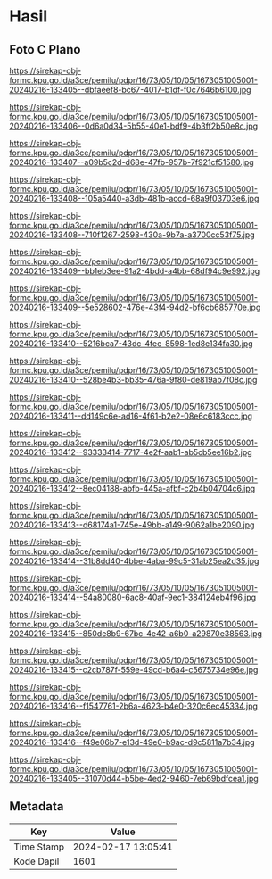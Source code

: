 # Hasil

## Foto C Plano

https://sirekap-obj-formc.kpu.go.id/a3ce/pemilu/pdpr/16/73/05/10/05/1673051005001-20240216-133405--dbfaeef8-bc67-4017-b1df-f0c7646b6100.jpg

https://sirekap-obj-formc.kpu.go.id/a3ce/pemilu/pdpr/16/73/05/10/05/1673051005001-20240216-133406--0d6a0d34-5b55-40e1-bdf9-4b3ff2b50e8c.jpg

https://sirekap-obj-formc.kpu.go.id/a3ce/pemilu/pdpr/16/73/05/10/05/1673051005001-20240216-133407--a09b5c2d-d68e-47fb-957b-7f921cf51580.jpg

https://sirekap-obj-formc.kpu.go.id/a3ce/pemilu/pdpr/16/73/05/10/05/1673051005001-20240216-133408--105a5440-a3db-481b-accd-68a9f03703e6.jpg

https://sirekap-obj-formc.kpu.go.id/a3ce/pemilu/pdpr/16/73/05/10/05/1673051005001-20240216-133408--710f1267-2598-430a-9b7a-a3700cc53f75.jpg

https://sirekap-obj-formc.kpu.go.id/a3ce/pemilu/pdpr/16/73/05/10/05/1673051005001-20240216-133409--bb1eb3ee-91a2-4bdd-a4bb-68df94c9e992.jpg

https://sirekap-obj-formc.kpu.go.id/a3ce/pemilu/pdpr/16/73/05/10/05/1673051005001-20240216-133409--5e528602-476e-43f4-94d2-bf6cb685770e.jpg

https://sirekap-obj-formc.kpu.go.id/a3ce/pemilu/pdpr/16/73/05/10/05/1673051005001-20240216-133410--5216bca7-43dc-4fee-8598-1ed8e134fa30.jpg

https://sirekap-obj-formc.kpu.go.id/a3ce/pemilu/pdpr/16/73/05/10/05/1673051005001-20240216-133410--528be4b3-bb35-476a-9f80-de819ab7f08c.jpg

https://sirekap-obj-formc.kpu.go.id/a3ce/pemilu/pdpr/16/73/05/10/05/1673051005001-20240216-133411--dd149c6e-ad16-4f61-b2e2-08e6c6183ccc.jpg

https://sirekap-obj-formc.kpu.go.id/a3ce/pemilu/pdpr/16/73/05/10/05/1673051005001-20240216-133412--93333414-7717-4e2f-aab1-ab5cb5ee16b2.jpg

https://sirekap-obj-formc.kpu.go.id/a3ce/pemilu/pdpr/16/73/05/10/05/1673051005001-20240216-133412--8ec04188-abfb-445a-afbf-c2b4b04704c6.jpg

https://sirekap-obj-formc.kpu.go.id/a3ce/pemilu/pdpr/16/73/05/10/05/1673051005001-20240216-133413--d68174a1-745e-49bb-a149-9062a1be2090.jpg

https://sirekap-obj-formc.kpu.go.id/a3ce/pemilu/pdpr/16/73/05/10/05/1673051005001-20240216-133414--31b8dd40-4bbe-4aba-99c5-31ab25ea2d35.jpg

https://sirekap-obj-formc.kpu.go.id/a3ce/pemilu/pdpr/16/73/05/10/05/1673051005001-20240216-133414--54a80080-6ac8-40af-9ec1-384124eb4f96.jpg

https://sirekap-obj-formc.kpu.go.id/a3ce/pemilu/pdpr/16/73/05/10/05/1673051005001-20240216-133415--850de8b9-67bc-4e42-a6b0-a29870e38563.jpg

https://sirekap-obj-formc.kpu.go.id/a3ce/pemilu/pdpr/16/73/05/10/05/1673051005001-20240216-133415--c2cb787f-559e-49cd-b6a4-c5675734e96e.jpg

https://sirekap-obj-formc.kpu.go.id/a3ce/pemilu/pdpr/16/73/05/10/05/1673051005001-20240216-133416--f1547761-2b6a-4623-b4e0-320c6ec45334.jpg

https://sirekap-obj-formc.kpu.go.id/a3ce/pemilu/pdpr/16/73/05/10/05/1673051005001-20240216-133416--f49e06b7-e13d-49e0-b9ac-d9c5811a7b34.jpg

https://sirekap-obj-formc.kpu.go.id/a3ce/pemilu/pdpr/16/73/05/10/05/1673051005001-20240216-133405--31070d44-b5be-4ed2-9460-7eb69bdfcea1.jpg


## Metadata

| Key        | Value               |
| ---------- | ------------------- |
| Time Stamp | 2024-02-17 13:05:41 |
| Kode Dapil | 1601                |



